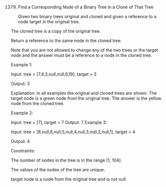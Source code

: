 1379. Find a Corresponding Node of a Binary Tree in a Clone of That Tree
      
      Given two binary trees original and cloned and given a reference to a node target in the original tree.

The cloned tree is a copy of the original tree.

Return a reference to the same node in the cloned tree.

Note that you are not allowed to change any of the two trees or the target node and the answer must be a reference to a node in the cloned tree.



Example 1:


Input: tree = [7,4,3,null,null,6,19], target = 3

Output: 3

Explanation: In all examples the original and cloned trees are shown. The target node is a green node from the original tree. The answer is the yellow node from the cloned tree.

Example 2:


Input: tree = [7], target =  7
Output: 7
Example 3:


Input: tree = [8,null,6,null,5,null,4,null,3,null,2,null,1], target = 4

Output: 4


Constraints:

The number of nodes in the tree is in the range [1, 104].

The values of the nodes of the tree are unique.

target node is a node from the original tree and is not null.